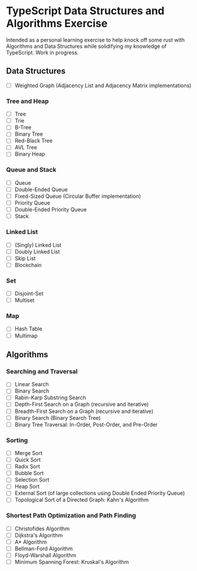 # TypeScript Data Structures and Algorithms Exercise

Intended as a personal learning exercise to help knock off some rust with Algorithms and Data Structures while solidifying my knowledge of TypeScript. Work in progress.

## Data Structures

- [ ] Weighted Graph (Adjacency List and Adjacency Matrix implementations)

### Tree and Heap

- [ ] Tree
- [ ] Trie
- [ ] B-Tree
- [ ] Binary Tree
- [ ] Red-Black Tree
- [ ] AVL Tree
- [ ] Binary Heap

### Queue and Stack

- [ ] Queue
- [ ] Double-Ended Queue
- [ ] Fixed-Sized Queue (Circular Buffer implementation)
- [ ] Priority Queue
- [ ] Double-Ended Priority Queue
- [ ] Stack

### Linked List

- [ ] (Singly) Linked List
- [ ] Doubly Linked List
- [ ] Skip List
- [ ] Blockchain

### Set

- [ ] Disjoint-Set
- [ ] Multiset

### Map

- [ ] Hash Table
- [ ] Multimap

## Algorithms

### Searching and Traversal

- [ ] Linear Search
- [ ] Binary Search
- [ ] Rabin-Karp Substring Search
- [ ] Depth-First Search on a Graph (recursive and iterative)
- [ ] Breadth-First Search on a Graph (recursive and iterative)
- [ ] Binary Search (Binary Search Tree)
- [ ] Binary Tree Traversal: In-Order, Post-Order, and Pre-Order

### Sorting

- [ ] Merge Sort
- [ ] Quick Sort
- [ ] Radix Sort
- [ ] Bubble Sort
- [ ] Selection Sort
- [ ] Heap Sort
- [ ] External Sort (of large collections using Double Ended Priority Queue)
- [ ] Topological Sort of a Directed Graph: Kahn's Algorithm

### Shortest Path Optimization and Path Finding

- [ ] Christofides Algorithm
- [ ] Dijkstra's Algorithm
- [ ] A* Algorithm
- [ ] Bellman-Ford Algorithm
- [ ] Floyd-Warshall Algorithm
- [ ] Minimum Spanning Forest: Kruskal's Algorithm

